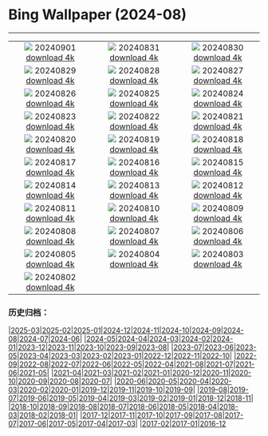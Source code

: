 # Bing Wallpaper (2024-08)
**************
| | | |
| :----: | :----: | :----: |
| ![](https://www.bing.com/th?id=OHR.ThamesLondon_DE-DE0223400196_1920x1080.jpg) 20240901 [download 4k](https://www.bing.com/th?id=OHR.ThamesLondon_DE-DE0223400196_UHD.jpg) | ![](https://www.bing.com/th?id=OHR.DjanetAlgeria_DE-DE9446379437_1920x1080.jpg) 20240831 [download 4k](https://www.bing.com/th?id=OHR.DjanetAlgeria_DE-DE9446379437_UHD.jpg) | ![](https://www.bing.com/th?id=OHR.WhaleSharkDay_DE-DE9045925984_1920x1080.jpg) 20240830 [download 4k](https://www.bing.com/th?id=OHR.WhaleSharkDay_DE-DE9045925984_UHD.jpg) |
| ![](https://www.bing.com/th?id=OHR.CastellfollitSpain_DE-DE7979269591_1920x1080.jpg) 20240829 [download 4k](https://www.bing.com/th?id=OHR.CastellfollitSpain_DE-DE7979269591_UHD.jpg) | ![](https://www.bing.com/th?id=OHR.ParalympicsParis_DE-DE3278467124_1920x1080.jpg) 20240828 [download 4k](https://www.bing.com/th?id=OHR.ParalympicsParis_DE-DE3278467124_UHD.jpg) | ![](https://www.bing.com/th?id=OHR.YoungCaiman_DE-DE7313829626_1920x1080.jpg) 20240827 [download 4k](https://www.bing.com/th?id=OHR.YoungCaiman_DE-DE7313829626_UHD.jpg) |
| ![](https://www.bing.com/th?id=OHR.PalmyraAtoll_DE-DE5676612889_1920x1080.jpg) 20240826 [download 4k](https://www.bing.com/th?id=OHR.PalmyraAtoll_DE-DE5676612889_UHD.jpg) | ![](https://www.bing.com/th?id=OHR.VineyardsinRemstalvalley_DE-DE8704317940_1920x1080.jpg) 20240825 [download 4k](https://www.bing.com/th?id=OHR.VineyardsinRemstalvalley_DE-DE8704317940_UHD.jpg) | ![](https://www.bing.com/th?id=OHR.MuseumsinselSpree_DE-DE8201453372_1920x1080.jpg) 20240824 [download 4k](https://www.bing.com/th?id=OHR.MuseumsinselSpree_DE-DE8201453372_UHD.jpg) |
| ![](https://www.bing.com/th?id=OHR.PrasatPhanom_DE-DE7459210012_1920x1080.jpg) 20240823 [download 4k](https://www.bing.com/th?id=OHR.PrasatPhanom_DE-DE7459210012_UHD.jpg) | ![](https://www.bing.com/th?id=OHR.OceanCityMD_DE-DE3767484074_1920x1080.jpg) 20240822 [download 4k](https://www.bing.com/th?id=OHR.OceanCityMD_DE-DE3767484074_UHD.jpg) | ![](https://www.bing.com/th?id=OHR.NazcaBooby_DE-DE4166960600_1920x1080.jpg) 20240821 [download 4k](https://www.bing.com/th?id=OHR.NazcaBooby_DE-DE4166960600_UHD.jpg) |
| ![](https://www.bing.com/th?id=OHR.TetonSunrise_DE-DE4508190035_1920x1080.jpg) 20240820 [download 4k](https://www.bing.com/th?id=OHR.TetonSunrise_DE-DE4508190035_UHD.jpg) | ![](https://www.bing.com/th?id=OHR.RegataSanGines_DE-DE4289172038_1920x1080.jpg) 20240819 [download 4k](https://www.bing.com/th?id=OHR.RegataSanGines_DE-DE4289172038_UHD.jpg) | ![](https://www.bing.com/th?id=OHR.ExternsteineTeutoburg_DE-DE6454962619_1920x1080.jpg) 20240818 [download 4k](https://www.bing.com/th?id=OHR.ExternsteineTeutoburg_DE-DE6454962619_UHD.jpg) |
| ![](https://www.bing.com/th?id=OHR.AlfanzinaLighthouse_DE-DE1525391215_1920x1080.jpg) 20240817 [download 4k](https://www.bing.com/th?id=OHR.AlfanzinaLighthouse_DE-DE1525391215_UHD.jpg) | ![](https://www.bing.com/th?id=OHR.JapanRollerCoaster_DE-DE2240435851_1920x1080.jpg) 20240816 [download 4k](https://www.bing.com/th?id=OHR.JapanRollerCoaster_DE-DE2240435851_UHD.jpg) | ![](https://www.bing.com/th?id=OHR.HangCave_DE-DE9528025476_1920x1080.jpg) 20240815 [download 4k](https://www.bing.com/th?id=OHR.HangCave_DE-DE9528025476_UHD.jpg) |
| ![](https://www.bing.com/th?id=OHR.WatarrkaLizard_DE-DE9933808585_1920x1080.jpg) 20240814 [download 4k](https://www.bing.com/th?id=OHR.WatarrkaLizard_DE-DE9933808585_UHD.jpg) | ![](https://www.bing.com/th?id=OHR.DugiOtokCroatia_DE-DE7505074249_1920x1080.jpg) 20240813 [download 4k](https://www.bing.com/th?id=OHR.DugiOtokCroatia_DE-DE7505074249_UHD.jpg) | ![](https://www.bing.com/th?id=OHR.ElephantsAmboseli_DE-DE5375674249_1920x1080.jpg) 20240812 [download 4k](https://www.bing.com/th?id=OHR.ElephantsAmboseli_DE-DE5375674249_UHD.jpg) |
| ![](https://www.bing.com/th?id=OHR.TofinoVancouver_DE-DE0365481347_1920x1080.jpg) 20240811 [download 4k](https://www.bing.com/th?id=OHR.TofinoVancouver_DE-DE0365481347_UHD.jpg) | ![](https://www.bing.com/th?id=OHR.Elbphilharmonie_DE-DE2773966721_1920x1080.jpg) 20240810 [download 4k](https://www.bing.com/th?id=OHR.Elbphilharmonie_DE-DE2773966721_UHD.jpg) | ![](https://www.bing.com/th?id=OHR.IncaRuinPeru_DE-DE5129172652_1920x1080.jpg) 20240809 [download 4k](https://www.bing.com/th?id=OHR.IncaRuinPeru_DE-DE5129172652_UHD.jpg) |
| ![](https://www.bing.com/th?id=OHR.SpottedOwlet_DE-DE2767331141_1920x1080.jpg) 20240808 [download 4k](https://www.bing.com/th?id=OHR.SpottedOwlet_DE-DE2767331141_UHD.jpg) | ![](https://www.bing.com/th?id=OHR.MichiganLighthouse_DE-DE1121606429_1920x1080.jpg) 20240807 [download 4k](https://www.bing.com/th?id=OHR.MichiganLighthouse_DE-DE1121606429_UHD.jpg) | ![](https://www.bing.com/th?id=OHR.MolokiniHawaii_DE-DE0192501099_1920x1080.jpg) 20240806 [download 4k](https://www.bing.com/th?id=OHR.MolokiniHawaii_DE-DE0192501099_UHD.jpg) |
| ![](https://www.bing.com/th?id=OHR.HertfordshireLavender_DE-DE9702415169_1920x1080.jpg) 20240805 [download 4k](https://www.bing.com/th?id=OHR.HertfordshireLavender_DE-DE9702415169_UHD.jpg) | ![](https://www.bing.com/th?id=OHR.SellinSeebruecke_DE-DE4280331105_1920x1080.jpg) 20240804 [download 4k](https://www.bing.com/th?id=OHR.SellinSeebruecke_DE-DE4280331105_UHD.jpg) | ![](https://www.bing.com/th?id=OHR.WulongKarst_DE-DE9180126373_1920x1080.jpg) 20240803 [download 4k](https://www.bing.com/th?id=OHR.WulongKarst_DE-DE9180126373_UHD.jpg) |
| ![](https://www.bing.com/th?id=OHR.TrunkBay_DE-DE7701117675_1920x1080.jpg) 20240802 [download 4k](https://www.bing.com/th?id=OHR.TrunkBay_DE-DE7701117675_UHD.jpg) |  |  |

### 历史归档：

|[2025-03](2025-03/2025-03.md)|[2025-02](2025-02/2025-02.md)|[2025-01](2025-01/2025-01.md)|[2024-12](2024-12/2024-12.md)|[2024-11](2024-11/2024-11.md)|[2024-10](2024-10/2024-10.md)|[2024-09](2024-09/2024-09.md)|[2024-08](2024-08/2024-08.md)|[2024-07](2024-07/2024-07.md)|[2024-06](2024-06/2024-06.md)|
|[2024-05](2024-05/2024-05.md)|[2024-04](2024-04/2024-04.md)|[2024-03](2024-03/2024-03.md)|[2024-02](2024-02/2024-02.md)|[2024-01](2024-01/2024-01.md)|[2023-12](2023-12/2023-12.md)|[2023-11](2023-11/2023-11.md)|[2023-10](2023-10/2023-10.md)|[2023-09](2023-09/2023-09.md)|[2023-08](2023-08/2023-08.md)|
|[2023-07](2023-07/2023-07.md)|[2023-06](2023-06/2023-06.md)|[2023-05](2023-05/2023-05.md)|[2023-04](2023-04/2023-04.md)|[2023-03](2023-03/2023-03.md)|[2023-02](2023-02/2023-02.md)|[2023-01](2023-01/2023-01.md)|[2022-12](2022-12/2022-12.md)|[2022-11](2022-11/2022-11.md)|[2022-10](2022-10/2022-10.md)|
|[2022-09](2022-09/2022-09.md)|[2022-08](2022-08/2022-08.md)|[2022-07](2022-07/2022-07.md)|[2022-06](2022-06/2022-06.md)|[2022-05](2022-05/2022-05.md)|[2022-04](2022-04/2022-04.md)|[2021-08](2021-08/2021-08.md)|[2021-07](2021-07/2021-07.md)|[2021-06](2021-06/2021-06.md)|[2021-05](2021-05/2021-05.md)|
|[2021-04](2021-04/2021-04.md)|[2021-03](2021-03/2021-03.md)|[2021-02](2021-02/2021-02.md)|[2021-01](2021-01/2021-01.md)|[2020-12](2020-12/2020-12.md)|[2020-11](2020-11/2020-11.md)|[2020-10](2020-10/2020-10.md)|[2020-09](2020-09/2020-09.md)|[2020-08](2020-08/2020-08.md)|[2020-07](2020-07/2020-07.md)|
|[2020-06](2020-06/2020-06.md)|[2020-05](2020-05/2020-05.md)|[2020-04](2020-04/2020-04.md)|[2020-03](2020-03/2020-03.md)|[2020-02](2020-02/2020-02.md)|[2020-01](2020-01/2020-01.md)|[2019-12](2019-12/2019-12.md)|[2019-11](2019-11/2019-11.md)|[2019-10](2019-10/2019-10.md)|[2019-09](2019-09/2019-09.md)|
|[2019-08](2019-08/2019-08.md)|[2019-07](2019-07/2019-07.md)|[2019-06](2019-06/2019-06.md)|[2019-05](2019-05/2019-05.md)|[2019-04](2019-04/2019-04.md)|[2019-03](2019-03/2019-03.md)|[2019-02](2019-02/2019-02.md)|[2019-01](2019-01/2019-01.md)|[2018-12](2018-12/2018-12.md)|[2018-11](2018-11/2018-11.md)|
|[2018-10](2018-10/2018-10.md)|[2018-09](2018-09/2018-09.md)|[2018-08](2018-08/2018-08.md)|[2018-07](2018-07/2018-07.md)|[2018-06](2018-06/2018-06.md)|[2018-05](2018-05/2018-05.md)|[2018-04](2018-04/2018-04.md)|[2018-03](2018-03/2018-03.md)|[2018-02](2018-02/2018-02.md)|[2018-01](2018-01/2018-01.md)|
|[2017-12](2017-12/2017-12.md)|[2017-11](2017-11/2017-11.md)|[2017-10](2017-10/2017-10.md)|[2017-09](2017-09/2017-09.md)|[2017-08](2017-08/2017-08.md)|[2017-07](2017-07/2017-07.md)|[2017-06](2017-06/2017-06.md)|[2017-05](2017-05/2017-05.md)|[2017-04](2017-04/2017-04.md)|[2017-03](2017-03/2017-03.md)|
|[2017-02](2017-02/2017-02.md)|[2017-01](2017-01/2017-01.md)|[2016-12](2016-12/2016-12.md)